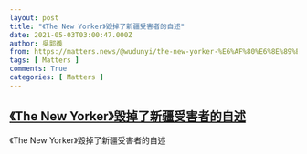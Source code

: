 ```yaml
---
layout: post
title: "《The New Yorker》毀掉了新疆受害者的自述"
date: 2021-05-03T03:00:47.000Z
author: 吳郭義
from: https://matters.news/@wudunyi/the-new-yorker-%E6%AF%80%E6%8E%89%E4%BA%86%E6%96%B0%E7%96%86%E5%8F%97%E5%AE%B3%E8%80%85%E7%9A%84%E8%87%AA%E8%BF%B0-bafyreibqd33xofnuvlqd6mouykb54ilblcsitodmt7zk36bmbue7p43skq
tags: [ Matters ]
comments: True
categories: [ Matters ]
---
```

<!--1620010847000-->
[《The New Yorker》毀掉了新疆受害者的自述](https://matters.news/@wudunyi/the-new-yorker-%E6%AF%80%E6%8E%89%E4%BA%86%E6%96%B0%E7%96%86%E5%8F%97%E5%AE%B3%E8%80%85%E7%9A%84%E8%87%AA%E8%BF%B0-bafyreibqd33xofnuvlqd6mouykb54ilblcsitodmt7zk36bmbue7p43skq)
------

<div>
《The New Yorker》毀掉了新疆受害者的自述
</div>
